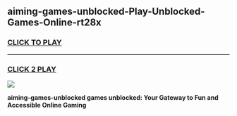 
## aiming-games-unblocked-Play-Unblocked-Games-Online-rt28x
<h3>
<a href="https://premium76.site?title=aiming-games-unblocked&ref=25A">CLICK TO PLAY</a></h3>
<hr>

<h3>
<a href="https://premium76.site?title=aiming-games-unblocked&ref=25A">CLICK 2 PLAY</a>
  
</h3>

<a href="https://premium76.site?title=aiming-games-unblocked&ref=25A"><img src="https://clearcache.store/games.png"></a>


**aiming-games-unblocked games unblocked: Your Gateway to Fun and Accessible Online Gaming**

